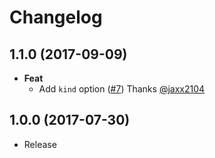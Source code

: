 # Changelog

## 1.1.0 (2017-09-09)
- **Feat**
  - Add `kind` option ([#7](https://github.com/esdocs/esdocs-plugins/pull/7)) Thanks [@jaxx2104](https://github.com/jaxx2104)

## 1.0.0 (2017-07-30)
- Release

